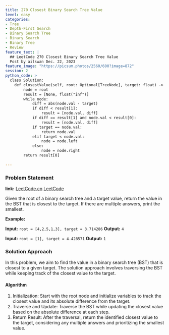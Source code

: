 ```yaml
---
title: 270 Closest Binary Search Tree Value
level: easy
categories:
- Tree
- Depth-First Search
- Binary Search Tree
- Binary Search
- Binary Tree
- Review
feature_text: |
  ## LeetCode 270 Closest Binary Search Tree Value
  Post by ailswan Dec. 22, 2023
feature_image: "https://picsum.photos/2560/600?image=872"
session: 2
python_code: >
  class Solution:
    def closestValue(self, root: Optional[TreeNode], target: float) -> int:
        node = root
        result = [None, float("inf")]
        while node:
            diff = abs(node.val - target)
            if diff < result[1]:
                result = [node.val, diff]
            if diff == result[1] and node.val < result[0]:
                result = [node.val, diff]
            if target == node.val:
                return node.val
            elif target < node.val:
                node = node.left
            else:
                node = node.right
        return result[0]
         
---
```


### Problem Statement
**link:**
[LeetCode.cn](https://leetcode.cn/problems/closest-binary-search-tree-value/)
[LeetCode](https://leetcode.com/problems/closest-binary-search-tree-value/)

Given the root of a binary search tree and a target value, return the value in the BST that is closest to the target. If there are multiple answers, print the smallest.

 
**Example:**

**Input:** `root = [4,2,5,1,3], target = 3.714286`
**Output:** `4`
 
**Input:** `root = [1], target = 4.428571`
**Output:** `1`

### Solution Approach
In this problem, we aim to find the value in a binary search tree (BST) that is closest to a given target. The solution approach involves traversing the BST while keeping track of the closest value to the target.

#### Algorithm
1. Initialization: Start with the root node and initialize variables to track the closest value and its absolute difference from the target.
2. Traverse and Update: Traverse the BST while updating the closest value based on the absolute difference at each step.
3. Return Result: After the traversal, return the identified closest value to the target, considering any multiple answers and prioritizing the smallest value.